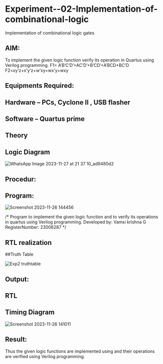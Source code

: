 # Experiment--02-Implementation-of-combinational-logic
Implementation of combinational logic gates
 
## AIM:
To implement the given logic function verify its operation in Quartus using Verilog programming.
 F1= A’B’C’D’+AC’D’+B’CD’+A’BCD+BC’D
F2=xy’z+x’y’z+w’xy+wx’y+wxy
 
 
 
## Equipments Required:
## Hardware – PCs, Cyclone II , USB flasher
## Software – Quartus prime


## Theory
 

## Logic Diagram


![WhatsApp Image 2023-11-27 at 21 37 10_ad9480d2](https://github.com/vamsikrishna272005/Experiment--02-Implementation-of-combinational-logic-/assets/147477015/557a5b2f-2a83-4319-85dc-ce295c8ec50a)


## Procedur:
## Program:


![Screenshot 2023-11-26 144456](https://github.com/vamsikrishna272005/Experiment--02-Implementation-of-combinational-logic-/assets/147477015/17384a94-cd03-4bcb-be4b-f1e8b46d9651)


/*
Program to implement the given logic function and to verify its operations in quartus using Verilog programming.
Developed by: Vamsi krishna G
RegisterNumber: 23006287 
*/
## RTL realization

##Truth Table


![Exp2 truthtable](https://github.com/vamsikrishna272005/Experiment--02-Implementation-of-combinational-logic-/assets/147477015/d19d4171-ddba-4b59-bcd2-196100a87650)



## Output:
## RTL

## Timing Diagram

![Screenshot 2023-11-26 141011](https://github.com/vamsikrishna272005/Experiment--02-Implementation-of-combinational-logic-/assets/147477015/881f16d8-8cf8-4351-83b9-031be9f41fda)


## Result:
Thus the given logic functions are implemented using  and their operations are verified using Verilog programming.

